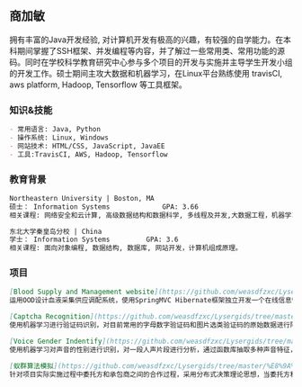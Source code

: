 ## 商加敏

拥有丰富的Java开发经验, 对计算机开发有极高的兴趣，有较强的自学能力。在本科期间掌握了SSH框架、并发编程等内容，并了解过一些常用类、常用功能的源码。同时在学校科学教育研究中心参与多个项目的开发与实施并主导学生开发小组的开发工作。硕士期间主攻大数据和机器学习，在Linux平台熟练使用 travisCI, aws platform, Hadoop, Tensorflow 等工具框架。
### 知识&技能
```markdown
- 常用语言: Java, Python
- 操作系统: Linux, Windows
- 网站技术: HTML/CSS, JavaScript, JavaEE
- 工具:TravisCI, AWS, Hadoop, Tensorflow
```
### 教育背景
```markdown
Northeastern University | Boston, MA 
硕士： Information Systems 			GPA: 3.66 
相关课程: 网络安全和云计算, 高级数据结构和数据科学, 多线程及并发,大数据工程，机器学习等。  

东北大学秦皇岛分校 | China
学士： Information Systems			GPA: 3.6
相关课程: 面向对象编程, 数据结构, 数据库, 网站开发，计算机组成原理。
```
### 项目
```markdown
[Blood Supply and Management website](https://github.com/weasdfzxc/Lysergids/tree/master/BloodSupplyMag/)
运用OOD设计血液采集供应调配系统，使用SpringMVC Hibernate框架独立开发一个在线信息管理系统，使用账号分配权限，实现血液采集储存调配，并保证献血者优先使用。独立完成数据库设计、后台和前端Ajax代码的编写。并通过GitHub和travisCI 采取自动部署的方式部署于AWS，并建立防御机制防御XSS和SQL注入攻击。
```
```markdown
[Captcha Recognition](https://github.com/weasdfzxc/Lysergids/tree/master/ML/captcha/)
使用机器学习进行验证码识别，对目前常用的字母数字验证码和图片选类验证码的原始数据进行降噪，切割处理，并进行归类生成训练集。使用TensorFlow，构建CNN神经网络并运用spark，进行分布式学习，获取最优参数组合，生成识别模型，对验证码进行识别。
```
```markdown
[Voice Gender Indentify](https://github.com/weasdfzxc/Lysergids/tree/master/ML/voicegender/)
使用机器学习对声音的性别进行识别，对一段人声片段进行分析，通过函数库抽取多种声音特征，生成数据库。通过前期的探索性数据分析，确定关键声音特征，确定模型输入维度，并生成训练集。再使用TensorFlow，构建CNN神经网络并运用spark，进行分布式学习，获取最优参数组合，生成识别模型，对声音性别进行识别。
```
```markdown
[蚁群算法模拟](https://github.com/weasdfzxc/Lysergids/tree/master/%E8%9A%81%E7%BE%A4%E7%AE%97%E6%B3%95%E6%A8%A1%E6%8B%9F/)
针对项目实际实施过程中委托方和承包商之间的合作过程，采用分布式决策理论思想，当委托方和承包商之间信息对称时，此时委托方可以完全预测到承包商的进度和控制项目进度需要的资金等，建立了按时完工情况下所用资金最小化的结构化进度风险控制模型。针对结构化进度风险控制模型设计了蚁群算法。
```